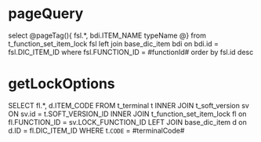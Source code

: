 pageQuery
===
select
@pageTag(){
 fsl.*,
 bdi.ITEM_NAME typeName
@}
from t_function_set_item_lock fsl
left join base_dic_item bdi on bdi.id = fsl.DIC_ITEM_ID
where fsl.FUNCTION_ID = #functionId#
order by fsl.id desc

getLockOptions
===
SELECT
	fl.*,
	d.ITEM_CODE
FROM
	t_terminal t 
INNER JOIN t_soft_version sv ON sv.id = t.SOFT_VERSION_ID
INNER JOIN t_function_set_item_lock fl on fl.FUNCTION_ID = sv.LOCK_FUNCTION_ID
LEFT JOIN base_dic_item d on d.ID = fl.DIC_ITEM_ID
WHERE t.`CODE` = #terminalCode#